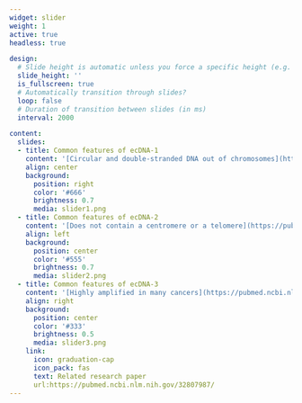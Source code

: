 ```yaml
---
widget: slider
weight: 1
active: true
headless: true

design:
  # Slide height is automatic unless you force a specific height (e.g. '400px')
  slide_height: ''
  is_fullscreen: true
  # Automatically transition through slides?
  loop: false
  # Duration of transition between slides (in ms)
  interval: 2000

content:
  slides:
  - title: Common features of ecDNA-1
    content: '[Circular and double-stranded DNA out of chromosomes](https://pubmed.ncbi.nlm.nih.gov/31748743/)'
    align: center
    background:
      position: right
      color: '#666'
      brightness: 0.7
      media: slider1.png
  - title: Common features of ecDNA-2
    content: '[Does not contain a centromere or a telomere](https://pubmed.ncbi.nlm.nih.gov/30872802/)e'
    align: left
    background:
      position: center
      color: '#555'
      brightness: 0.7
      media: slider2.png
  - title: Common features of ecDNA-3
    content: '[Highly amplified in many cancers](https://pubmed.ncbi.nlm.nih.gov/32807987/)'
    align: right
    background:
      position: center
      color: '#333'
      brightness: 0.5
      media: slider3.png
    link:
      icon: graduation-cap
      icon_pack: fas
      text: Related research paper
      url:https://pubmed.ncbi.nlm.nih.gov/32807987/
---
```


